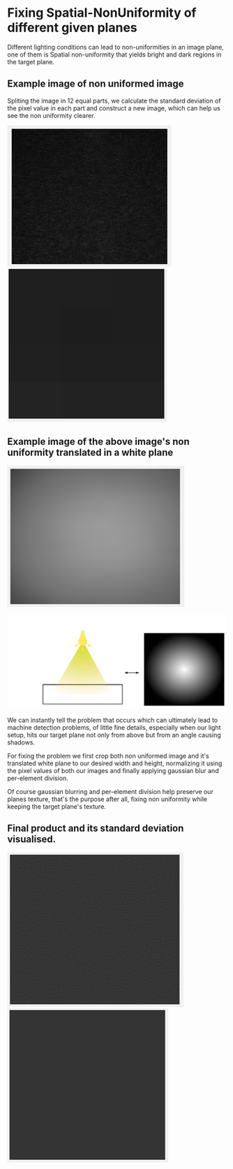 # Fixing Spatial-NonUniformity of different given planes

Different lighting conditions can lead to non-uniformities in an image plane,
one of them is Spatial non-uniformity that yields bright and dark regions in the target plane.

## Example image of non uniformed image

Spliting the image in 12 equal parts, we calculate the standard deviation of the pixel value in each part and construct
a new image, which can help us see the non uniformity clearer.

![nonUniform](https://github.com/KemerDev/Spatial-NonUniformityFix/blob/master/images/original.PNG "Our non uniformed image")
![nonUniform](https://github.com/KemerDev/Spatial-NonUniformityFix/blob/master/images/parts.PNG "Our non uniformed image")

## Example image of the above image's non uniformity translated in a white plane

![nonUniform](https://github.com/KemerDev/Spatial-NonUniformityFix/blob/master/images/whiteEq.PNG "Our non uniformed images")

![nonUniform](https://github.com/KemerDev/Spatial-NonUniformityFix/blob/master/images/target.PNG "Our non uniformed target")

We can instantly tell the problem that occurs which can ultimately lead to machine detection problems, of little fine details,
especially when our light setup, hits our target plane not only from above but from an angle causing shadows.

For fixing the problem we first crop both non uniformed image and it's translated white plane to our desired width and height,
normalizing it using the pixel values of both our images and finally applying gaussian blur and per-element division.

Of course gaussian blurring and per-element division help preserve our planes texture, that's the purpose after all,
fixing non uniformity while keeping the target plane's texture.


## Final product and its standard deviation visualised.

![nonUniform](https://github.com/KemerDev/Spatial-NonUniformityFix/blob/master/images/finalProduct.PNG "fixed plane")
![nonUniform](https://github.com/KemerDev/Spatial-NonUniformityFix/blob/master/images/stdDiv.PNG "fixed plane stdDiv")
